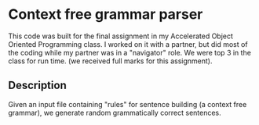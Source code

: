 # Context free grammar parser
This code was built for the final assignment in my Accelerated Object Oriented Programming class. I worked on it with a partner, but did most of the 
coding while my partner was in a "navigator" role. We were top 3 in the class for run time. (we received full marks for this assignment).

## Description
Given an input file containing "rules" for sentence building (a context free grammar), we generate random grammatically correct sentences.
